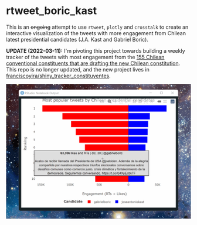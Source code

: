 # rtweet_boric_kast

This is an ~~ongoing~~ attempt to use `rtweet`, `plotly` and `crosstalk` to create an interactive visualization of the tweets with more engagement from Chilean latest presidential candidates (J.A. Kast and Gabriel Boric).

**UPDATE (2022-03-11):** I'm pivoting this project towards building a weekly tracker of the tweets with most engagement from the [155 Chilean conventional constituents that are drafting the new Chilean constitution](https://en.wikipedia.org/wiki/Constitutional_Convention_(Chile)). This repo is no longer updated, and the new project lives in [franciscoyira/shiny_tracker_constituyentes](https://github.com/franciscoyira/shiny_tracking_constituyentes).

![Work in Progress](images/boric_kast_wip.gif "Work in Progress")
